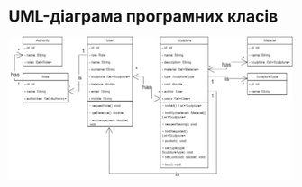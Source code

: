 # UML-діаграма програмних класів

![image](https://github.com/oleksandrblazhko/ai201-malofeev/blob/ai201-malofeev_with_laboratory_work_6/2-SoftwareDesign/2.5-UMLProgramClasses/UML-ProgramClasses.jpg?raw=true)
